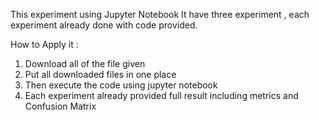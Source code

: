 This experiment using Jupyter Notebook
It have three experiment , each experiment already done with code provided.

How to Apply it : 
1. Download all of the file given
2. Put all downloaded files in one place
3. Then execute the code using jupyter notebook
4. Each experiment already provided full result including metrics and Confusion Matrix
